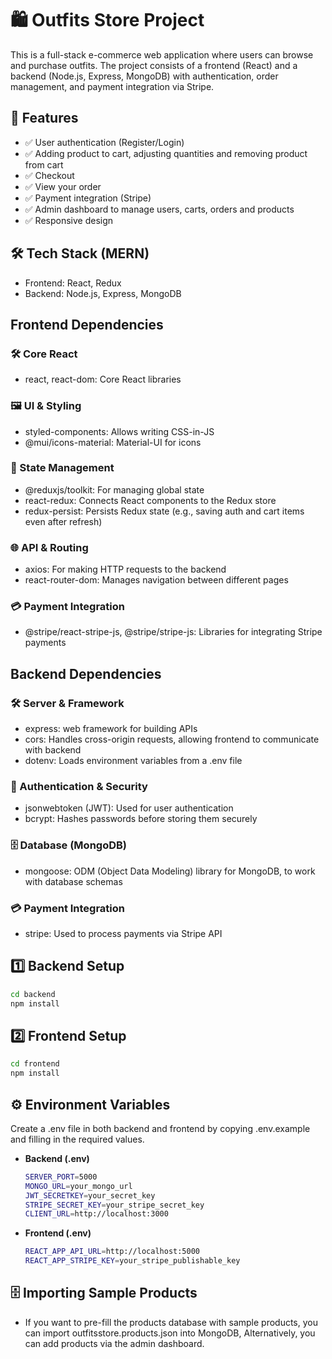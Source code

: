 # 🛍️ Outfits Store Project

This is a full-stack e-commerce web application where users can browse and purchase outfits. The project consists of a frontend (React) and a backend (Node.js, Express, MongoDB) with authentication, order management, and payment integration via Stripe.

## 🚀 Features
- ✅ User authentication (Register/Login)
- ✅ Adding product to cart, adjusting quantities and removing product from cart
- ✅ Checkout
- ✅ View your order
- ✅ Payment integration (Stripe)
- ✅ Admin dashboard to manage users, carts, orders and products
- ✅ Responsive design

## 🛠️ Tech Stack (MERN)
- Frontend: React, Redux
- Backend: Node.js, Express, MongoDB

## Frontend Dependencies
### 🛠 Core React
- react, react-dom: Core React libraries
### 🖼 UI & Styling
- styled-components: Allows writing CSS-in-JS
- @mui/icons-material: Material-UI for icons
### 🔀 State Management
- @reduxjs/toolkit: For managing global state
- react-redux: Connects React components to the Redux store
- redux-persist: Persists Redux state (e.g., saving auth and cart items even after refresh)
### 🌐 API & Routing
- axios: For making HTTP requests to the backend
- react-router-dom: Manages navigation between different pages
### 💳 Payment Integration
- @stripe/react-stripe-js, @stripe/stripe-js: Libraries for integrating Stripe payments
## Backend Dependencies
### 🛠 Server & Framework
- express: web framework for building APIs
- cors: Handles cross-origin requests, allowing frontend to communicate with backend
- dotenv: Loads environment variables from a .env file
### 🔐 Authentication & Security
- jsonwebtoken (JWT): Used for user authentication
- bcrypt: Hashes passwords before storing them securely
### 🗄 Database (MongoDB)
- mongoose: ODM (Object Data Modeling) library for MongoDB, to work with database schemas
### 💳 Payment Integration
- stripe: Used to process payments via Stripe API

## 1️⃣ Backend Setup
  ```bash
  cd backend
  npm install
  ```
## 2️⃣ Frontend Setup
  ```bash
  cd frontend
  npm install
  ```

## ⚙️ Environment Variables
Create a .env file in both backend and frontend by copying .env.example and filling in the required values.
- **Backend (.env)**
  ```bash
  SERVER_PORT=5000
  MONGO_URL=your_mongo_url
  JWT_SECRETKEY=your_secret_key
  STRIPE_SECRET_KEY=your_stripe_secret_key
  CLIENT_URL=http://localhost:3000
  ```
- **Frontend (.env)**
  ```bash
  REACT_APP_API_URL=http://localhost:5000
  REACT_APP_STRIPE_KEY=your_stripe_publishable_key
  ```

## 🗄️ Importing Sample Products
- If you want to pre-fill the products database with sample products, you can import outfitsstore.products.json into MongoDB, Alternatively, you can add products via the admin dashboard.
